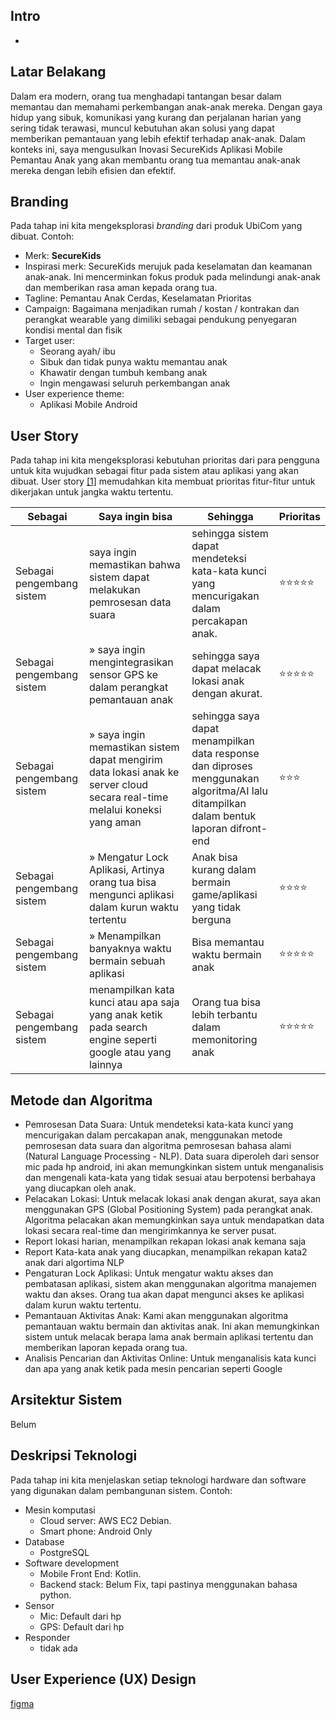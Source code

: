 
## Intro 
- 

## Latar Belakang 
Dalam era modern, orang tua menghadapi tantangan besar dalam memantau dan memahami perkembangan anak-anak mereka. Dengan gaya hidup yang sibuk, komunikasi yang kurang dan perjalanan harian yang sering tidak terawasi, muncul kebutuhan akan solusi yang dapat memberikan pemantauan yang lebih efektif terhadap anak-anak. Dalam konteks ini, saya mengusulkan Inovasi SecureKids Aplikasi Mobile Pemantau Anak yang akan membantu orang tua memantau anak-anak mereka dengan lebih efisien dan efektif.

## Branding 
Pada tahap ini kita mengeksplorasi *branding* dari produk UbiCom yang dibuat. Contoh:
- Merk: **SecureKids** 
- Inspirasi merk: SecureKids merujuk pada keselamatan dan keamanan anak-anak. Ini mencerminkan fokus produk pada melindungi anak-anak dan memberikan rasa aman kepada orang tua.
- Tagline: Pemantau Anak Cerdas, Keselamatan Prioritas
- Campaign: Bagaimana menjadikan rumah / kostan / kontrakan dan perangkat wearable yang dimiliki sebagai pendukung penyegaran kondisi mental dan fisik
- Target user:
  - Seorang ayah/ ibu
  - Sibuk dan tidak punya waktu memantau anak
  - Khawatir dengan tumbuh kembang anak
  - Ingin mengawasi seluruh perkembangan anak
- User experience theme:
  - Aplikasi Mobile Android

## User Story
Pada tahap ini kita mengeksplorasi kebutuhan prioritas dari para pengguna untuk kita wujudkan sebagai fitur pada sistem atau aplikasi yang akan dibuat.
User story [[1]](https://www.mountaingoatsoftware.com/agile/user-stories) memudahkan kita membuat prioritas fitur-fitur untuk dikerjakan untuk jangka waktu tertentu.

|Sebagai|Saya ingin bisa|Sehingga|Prioritas
|---|---|---|---|
|Sebagai pengembang sistem|saya ingin memastikan bahwa sistem dapat melakukan pemrosesan data suara|sehingga sistem dapat mendeteksi kata-kata kunci yang mencurigakan dalam percakapan anak.|⭐⭐⭐⭐⭐|
|Sebagai pengembang sistem|&raquo; saya ingin mengintegrasikan sensor GPS ke dalam perangkat pemantauan anak |sehingga saya dapat melacak lokasi anak dengan akurat.|⭐⭐⭐⭐⭐|
|Sebagai pengembang sistem|&raquo; saya ingin memastikan sistem dapat mengirim data lokasi anak ke server cloud secara real-time melalui koneksi yang aman|sehingga saya dapat menampilkan data response dan diproses menggunakan algoritma/AI lalu ditampilkan dalam bentuk laporan difront-end|⭐⭐⭐|
|Sebagai pengembang sistem|&raquo; Mengatur Lock Aplikasi, Artinya orang tua bisa mengunci aplikasi dalam kurun waktu tertentu |Anak bisa kurang dalam bermain game/aplikasi yang tidak berguna|⭐⭐⭐⭐|
|Sebagai pengembang sistem|&raquo; Menampilkan banyaknya waktu bermain sebuah aplikasi |Bisa memantau waktu bermain anak|⭐⭐⭐⭐⭐|
|Sebagai pengembang sistem|menampilkan kata kunci atau apa saja yang anak ketik pada search engine seperti google atau yang lainnya |Orang tua  bisa lebih terbantu dalam memonitoring anak|⭐⭐⭐⭐⭐|

## Metode dan Algoritma 
- Pemrosesan Data Suara: Untuk mendeteksi kata-kata kunci yang mencurigakan dalam percakapan anak, menggunakan metode pemrosesan data suara dan algoritma pemrosesan bahasa alami (Natural Language Processing - NLP). Data suara diperoleh dari sensor mic pada hp android, ini akan memungkinkan sistem untuk menganalisis dan mengenali kata-kata yang tidak sesuai atau berpotensi berbahaya yang diucapkan oleh anak.
- Pelacakan Lokasi: Untuk melacak lokasi anak dengan akurat, saya akan menggunakan GPS (Global Positioning System) pada perangkat anak. Algoritma pelacakan akan memungkinkan saya untuk mendapatkan data lokasi secara real-time dan mengirimkannya ke server pusat.
- Report lokasi harian, menampilkan rekapan lokasi anak kemana saja
- Report Kata-kata anak yang diucapkan, menampilkan rekapan kata2 anak dari algortima NLP
- Pengaturan Lock Aplikasi: Untuk mengatur waktu akses dan pembatasan aplikasi, sistem akan menggunakan algoritma manajemen waktu dan akses. Orang tua akan dapat mengunci akses ke aplikasi dalam kurun waktu tertentu.
- Pemantauan Aktivitas Anak: Kami akan menggunakan algoritma pemantauan waktu bermain dan aktivitas anak. Ini akan memungkinkan sistem untuk melacak berapa lama anak bermain aplikasi tertentu dan memberikan laporan kepada orang tua.
- Analisis Pencarian dan Aktivitas Online: Untuk menganalisis kata kunci dan apa yang anak ketik pada mesin pencarian seperti Google
## Arsitektur Sistem 
Belum
## Deskripsi Teknologi 
Pada tahap ini kita menjelaskan setiap teknologi hardware dan software yang digunakan dalam pembangunan sistem. Contoh:
- Mesin komputasi
  - Cloud server: AWS EC2 Debian.
  - Smart phone: Android Only
- Database
  - PostgreSQL
- Software development
  - Mobile Front End: Kotlin.
  - Backend stack: Belum Fix, tapi pastinya menggunakan bahasa python.
- Sensor 
  - Mic: Default dari hp
  - GPS: Default dari hp
- Responder 
  - tidak ada

## User Experience (UX) Design 
[figma](https://www.figma.com/file/25X3nEDWY43rm7T8f03P2c/Untitled?type=design&node-id=0%3A1&mode=design&t=tARznfszltsGoiyb-1)
